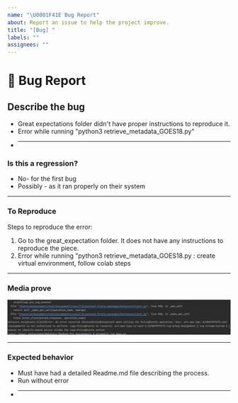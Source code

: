 ```yaml
---
name: "\U0001F41E Bug Report"
about: Report an issue to help the project improve.
title: "[Bug] "
labels: ""
assignees: ""
---
```


# **🐞 Bug Report**

## **Describe the bug**

<!-- A clear and concise description of what the bug is. -->
* Great expectations folder didn't have proper instructions to reproduce it.
* Error while running "python3 retrieve_metadata_GOES18.py"
-   ***

### **Is this a regression?**

<!-- Did this behaviour used to work in the previous version? -->
<!-- Yes, the last version in which this bug was not present was: ... -->

* No- for the first bug
* Possibly - as it ran properly on their system

---

### **To Reproduce**

Steps to reproduce the error:

1. Go to the great_expectation folder. It does not have any instructions to reproduce the piece.
2. Error while running "python3 retrieve_metadata_GOES18.py : create virtual environment, follow colab steps

---
### **Media prove**

<!-- <imag src="team1.png" width="300" height="300" /> -->

   ![image](team1.png)





---
### **Expected behavior**

<!-- A clear and concise description of what you expected to happen. -->
 * Must have had a detailed Readme.md file describing the process.
 * Run without error

-   ***


<!--📛📛📛📛📛📛📛📛📛📛📛📛📛📛📛📛📛📛📛📛📛📛📛📛📛📛📛📛📛📛

Oh, hi there! 😄

To expedite issue processing, please search open and closed issues before submitting a new one.


📛📛📛📛📛📛📛📛📛📛📛📛📛📛📛📛📛📛📛📛📛📛📛📛📛📛📛📛📛📛📛📛-->
